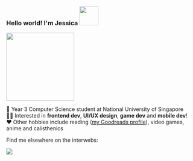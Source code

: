 ### Hello world! I'm Jessica <img src="https://media.giphy.com/media/mGcNjsfWAjY5AEZNw6/giphy.gif" width="50"/>

<img src="https://media.giphy.com/media/7NoNw4pMNTvgc/giphy.gif" height="180"/>

📝 Year 3 Computer Science student at National University of Singapore<br>
👩‍💻 Interested in **frontend dev**, **UI/UX design**, **game dev** and **mobile dev**!<br>
❤️ Other hobbies include reading ([my Goodreads profile](https://www.goodreads.com/jessicapsx)), video games, anime and calisthenics

Find me elsewhere on the interwebs:

<a href="https://www.linkedin.com/in/jessicapsx/">
  <img src="https://img.shields.io/badge/LinkedIn-0077B5?style=for-the-badge&logo=linkedin&logoColor=white"/>
</a>
<!--
**jessicax941/jessicax941** is a ✨ _special_ ✨ repository because its `README.md` (this file) appears on your GitHub profile.

Here are some ideas to get you started:

- 🔭 I’m currently working on ...
- 🌱 I’m currently learning ...
- 👯 I’m looking to collaborate on ...
- 🤔 I’m looking for help with ...
- 💬 Ask me about ...
- 📫 How to reach me: ...
- 😄 Pronouns: ...
- ⚡ Fun fact: ...
-->
